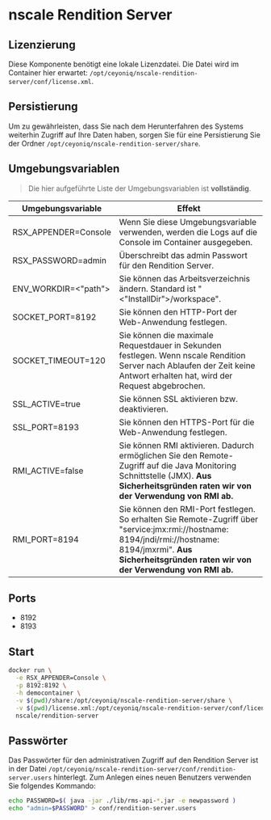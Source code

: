 # nscale Rendition Server

## Lizenzierung

Diese Komponente benötigt eine lokale Lizenzdatei.
Die Datei wird im Container hier erwartet: `/opt/ceyoniq/nscale-rendition-server/conf/license.xml`.

## Persistierung

Um zu gewährleisten, dass Sie nach dem Herunterfahren des Systems weiterhin Zugriff auf Ihre Daten haben, sorgen Sie für eine Persistierung Sie der Ordner
`/opt/ceyoniq/nscale-rendition-server/share`.

## Umgebungsvariablen

>Die hier aufgeführte Liste der Umgebungsvariablen ist **vollständig**.

|Umgebungsvariable | Effekt |
|---|---|
|RSX_APPENDER=Console | Wenn Sie diese Umgebungsvariable verwenden, werden die Logs auf die Console im Container ausgegeben. |
|RSX_PASSWORD=admin | Überschreibt das admin Passwort für den Rendition Server. |
|ENV_WORKDIR=<"path">|Sie können das Arbeitsverzeichnis ändern. Standard ist "<"InstallDir">/workspace".|
|SOCKET_PORT=8192| Sie können den HTTP-Port der Web-Anwendung festlegen.|
|SOCKET_TIMEOUT=120|Sie können die maximale Requestdauer in Sekunden festlegen. Wenn nscale Rendition Server nach Ablaufen der Zeit keine Antwort erhalten hat, wird der Request abgebrochen.|
|SSL_ACTIVE=true|Sie können SSL aktivieren bzw. deaktivieren.|
|SSL_PORT=8193|Sie können den HTTPS-Port für die Web-Anwendung festlegen.|
|RMI_ACTIVE=false|Sie können RMI aktivieren. Dadurch ermöglichen Sie den Remote-Zugriff auf die Java Monitoring Schnittstelle (JMX). **Aus Sicherheitsgründen raten wir von der Verwendung von RMI ab.**|
|RMI_PORT=8194|Sie können den RMI-Port festlegen. So erhalten Sie Remote-Zugriff über "service:jmx:rmi://hostname: 8194/jndi/rmi://hostname: 8194/jmxrmi". **Aus Sicherheitsgründen raten wir von der Verwendung von RMI ab.** |

## Ports

* 8192
* 8193

## Start

```bash
docker run \
  -e RSX_APPENDER=Console \
  -p 8192:8192 \
  -h democontainer \
  -v $(pwd)/share:/opt/ceyoniq/nscale-rendition-server/share \
  -v $(pwd)/license.xml:/opt/ceyoniq/nscale-rendition-server/conf/license.xml \
  nscale/rendition-server
```

## Passwörter

Das Passwörter für den administrativen Zugriff auf den Rendition Server ist in der Datei
`/opt/ceyoniq/nscale-rendition-server/conf/rendition-server.users` hinterlegt.
Zum Anlegen eines neuen Benutzers verwenden Sie folgendes Kommando:

```bash
echo PASSWORD=$( java -jar ./lib/rms-api-*.jar -e newpassword ) 
echo "admin=$PASSWORD" > conf/rendition-server.users
```

